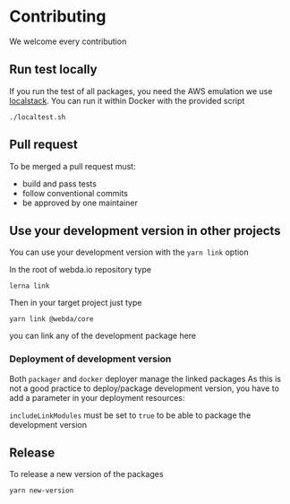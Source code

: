 # Contributing

We welcome every contribution

## Run test locally

If you run the test of all packages, you need the AWS emulation we use [localstack](https://github.com/localstack/localstack). You can run it within Docker with the provided script

```
./localtest.sh
```

## Pull request

To be merged a pull request must:

- build and pass tests
- follow conventional commits
- be approved by one maintainer

## Use your development version in other projects

You can use your development version with the `yarn link` option

In the root of webda.io repository type

```
lerna link
```

Then in your target project just type

```
yarn link @webda/core
```

you can link any of the development package here

### Deployment of development version

Both `packager` and `docker` deployer manage the linked packages
As this is not a good practice to deploy/package development version,
you have to add a parameter in your deployment resources:

`includeLinkModules` must be set to `true` to be able to package the development version

## Release

To release a new version of the packages

```
yarn new-version
```
